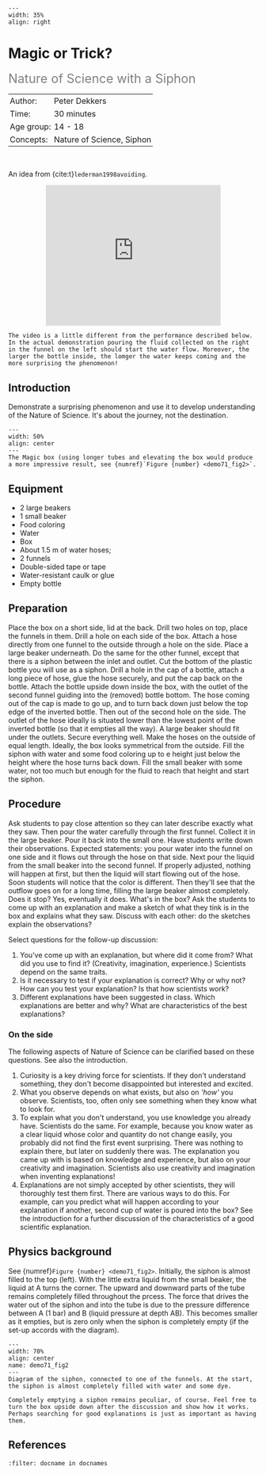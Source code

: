 ```{figure} ../../figures/confirmed.png
---
width: 35%
align: right
```

# Magic or Trick? 
<span style="font-size: 25px; color: gray;">Nature of Science with a Siphon</span>

<table style="width: 100%; border-collapse: collapse; border: none;">
    <tr style="background-color: var(--background-color);">  
        <td style="text-align: left; padding: 3px; border: none; color: var(--text-color)">Author:</td>
        <td style="text-align: left; padding: 3px; border: none; color: var(--text-color)">Peter Dekkers</td>
    </tr>
    <tr style="background-color: var(--background-color);"> 
        <td style="text-align: left; padding: 3px; border: none; color: var(--text-color)">Time:</td>
        <td style="text-align: left; padding: 3px; border: none; color: var(--text-color)">30 minutes</td>
    </tr>
    <tr style="background-color: var(--background-color);"> 
        <td style="text-align: left; padding: 3px; border: none; color: var(--text-color)">Age group:</td>
        <td style="text-align: left; padding: 3px; border: none; color: var(--text-color)">14 - 18</td>
    </tr>
    <tr style="background-color: var(--background-color);"> 
        <td style="text-align: left; padding: 3px; border: none; color: var(--text-color)">Concepts:</td>
        <td style="text-align: left; padding: 3px; border: none; color: var(--text-color)">Nature of Science, Siphon</td>
    </tr>
</table><br>

An idea from {cite:t}`lederman1998avoiding`.

<div style="display: flex; justify-content: center;">
    <div style="position: relative; width: 70%; height: 0; padding-bottom: 56.25%;">
        <iframe
            src="https://www.youtube.com/embed/V96T3VjjuIc?si=4srWF8VcXYkpJ9mv"
            style="position: absolute; top: 0; left: 0; width: 100%; height: 100%;"
            frameborder="0"
            allow="accelerometer; autoplay; clipboard-write; encrypted-media; gyroscope; picture-in-picture"
            allowfullscreen
        ></iframe>
    </div>
</div>

``` {note}
The video is a little different from the performance described below. In the actual demonstration pouring the fluid collected on the right in the funnel on the left should start the water flow. Moreover, the larger the bottle inside, the lomger the water keeps coming and the more surprising the phenomenon!
```

## Introduction
Demonstrate a surprising phenomenon and use it to develop understanding of the Nature of Science. It's about the journey, not the destination.

```{figure} demo71_figure1.png
---
width: 50%
align: center
---
The Magic box (using longer tubes and elevating the box would produce a more impressive result, see {numref}`Figure {number} <demo71_fig2>`.
```

## Equipment
- 2 large beakers
- 1 small beaker
- Food coloring
- Water
- Box
- About 1.5 m of water hoses;
- 2 funnels
- Double-sided tape or tape
- Water-resistant caulk or glue
- Empty bottle

## Preparation
Place the box on a short side, lid at the back. Drill two holes on top, place the funnels in them. Drill a hole on each side of the box. Attach a hose directly from one funnel to the outside through a hole on the side. Place a large beaker underneath. Do the same for the other funnel, except that there is a siphon between the inlet and outlet. Cut the bottom of the plastic bottle you will use as a siphon. Drill a hole in the cap of a bottle, attach a long piece of hose, glue the hose securely, and put the cap back on the bottle. Attach the bottle upside down inside the box, with the outlet of the second funnel guiding into the (removed) bottle bottom. The hose coming out of the cap is made to go up, and to turn back down just below the top edge of the inverted bottle. Then out of the second hole on the side. The outlet of the hose ideally is situated lower than the lowest point of the inverted bottle (so that it empties all the way).  A large beaker should fit under the outlets. Secure everything well. Make the hoses on the outside of equal length. Ideally, the box looks symmetrical from the outside. Fill the siphon with water and some food coloring up to e height just below the height where the hose turns back down. Fill the small beaker with some water, not too much but enough for the fluid to reach that height and start the siphon.

## Procedure
Ask students to pay close attention so they can later describe exactly what they saw. Then pour the water carefully through the first funnel. Collect it in the large beaker. Pour it back into the small one. Have students write down their observations. Expected statements: you pour water into the funnel on one side and it flows out through the hose on that side. Next pour the liquid from the small beaker into the second funnel. If properly adjusted, nothing will happen at first, but then the liquid will start flowing out of the hose. Soon students will notice that the color is different. Then they'll see that the outflow goes on for a long time, filling the large beaker almost completely. Does it stop? Yes, eventually it does. What's in the box? Ask the students to come up with an explanation and make a sketch of what they tink is in the box and explains what they saw. Discuss with each other: do the sketches explain the observations? 

Select questions for the follow-up discussion:
1. You've come up with an explanation, but where did it come from? What did you use to find it? (Creativity, imagination, experience.) Scientists depend on the same traits.
2. Is it necessary to test if your explanation is correct? Why or why not? How can you test your explanation? Is that how scientists work?
3. Different explanations have been suggested in class. Which explanations are better and why? What are characteristics of the best explanations?
   
### On the side
The following aspects of Nature of Science can be clarified based on these questions. See also the introduction.
1. Curiosity is a key driving force for scientists. If they don't understand something, they don't become disappointed but interested and excited.
2. What you observe depends on what exists, but also on *'how'* you observe. Scientists, too, often only see something when they know what to look for.
3. To explain what you don't understand, you use knowledge you already have. Scientists do the same. For example, because you know water as a clear liquid whose color and quantity do not change easily, you probably did not find the first event surprising. There was nothing to explain there, but later on suddenly there was. The explanation you came up with is based on knowledge and experience, but also on your creativity and imagination. Scientists also use creativity and imagination when inventing explanations!
4. Explanations are not simply accepted by other scientists, they will thoroughly test them first. There are various ways to do this. For example, can you predict what will happen according to your explanation if another, second cup of water is poured into the box? See the introduction for a further discussion of the characteristics of a good scientific explanation.

## Physics background
See {numref}`Figure {number} <demo71_fig2>`. Initially, the siphon is almost filled to the top (left). With the little extra liquid from the small beaker, the liquid at A turns the corner. The upward and downward parts of the tube remains completely filled throughout the prcess. The force that drives the water out of the siphon and into the tube is due to the pressure difference between A (1 bar) and B (liquid pressure at depth AB). This becomes smaller as it empties, but is zero only when the siphon is completely empty (if the set-up accords with the diagram).

```{figure} demo71_figure2.png
---
width: 70%
align: center
name: demo71_fig2
---
Diagram of the siphon, connected to one of the funnels. At the start, the siphon is almost completely filled with water and some dye.
```

```{tip}
Completely emptying a siphon remains peculiar, of course. Feel free to turn the box upside down after the discussion and show how it works. Perhaps searching for good explanations is just as important as having them.
```

## References
```{bibliography}
:filter: docname in docnames
```
